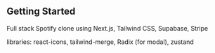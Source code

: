 ## Getting Started

Full stack Spotify clone using Next.js, Tailwind CSS, Supabase, Stripe

libraries: react-icons, tailwind-merge, Radix (for modal), zustand
